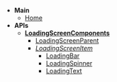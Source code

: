 - **Main**
  - [Home](/)
- **APIs**
  - [**LoadingScreenComponents**](APIs/LoadingScreenComponents/LoadingScreenComponents.md)
    - [LoadingScreenParent](APIs\LoadingScreenComponents\Classes\LoadingScreenParent.md)
    - [*LoadingScreenItem*](APIs\LoadingScreenComponents\Classes\LoadingScreenItem.md)
      - [LoadingBar](APIs\LoadingScreenComponents\Classes\LoadingBar.md)
      - [LoadingSpinner](APIs\LoadingScreenComponents\Classes\LoadingSpinner.md)
      - [LoadingText](APIs\LoadingScreenComponents\Classes\LoadingText.md)